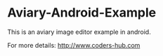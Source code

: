 # Aviary-Android-Example
This is an aviary image editor example in android.

For more details: http://www.coders-hub.com
